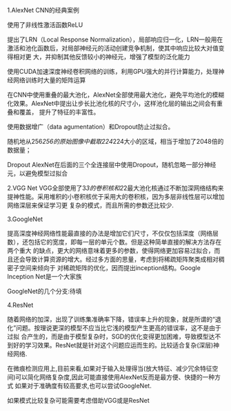 1.AlexNet
  CNN的经典案例
  
  使用了非线性激活函数ReLU
  
  提出了LRN（Local Response Normalization），局部响应归一化，LRN一般用在激活和池化函数后，对局部神经元的活动创建竞争机制，使其中响应比较大对值变得相对更
  大，并抑制其他反馈较小的神经元，增强了模型的泛化能力
  
  使用CUDA加速深度神经卷积网络的训练，利用GPU强大的并行计算能力，处理神经网络训练时大量的矩阵运算

  在CNN中使用重叠的最大池化，AlexNet全部使用最大池化，避免平均池化的模糊化效果。AlexNet中提出让步长比池化核的尺寸小，这样池化层的输出之间会有重叠和覆盖，
  提升了特征的丰富性。
  
  使用数据增广（data agumentation）和Dropout防止过拟合。
  
  随机地从256*256的原始图像中截取224*224大小的区域，相当于增加了2048倍的数据量；
  
  Dropout  AlexNet在后面的三个全连接层中使用Dropout，随机忽略一部分神经元，以避免模型过拟合

2.VGG Net
  VGG全部使用了3*3的卷积核和2*2最大池化核通过不断加深网络结构来提神性能。采用堆积的小卷积核优于采用大的卷积核，因为多层非线性层可以增加网络深层来保证学习更
  复杂的模式，而且所需的参数还比较少.
  
3.GoogleNet
  
  提高深度神经网络性能最直接的办法是增加它们尺寸，不仅仅包括深度（网络层数），还包括它的宽度，即每一层的单元个数。但是这种简单直接的解决方法存在两个重大
  的缺点，更大的网络意味着更多的参数，使得网络更加容易过拟合，而且还会导致计算资源的增大。经过多方面的思量，考虑到将稀疏矩阵聚类成相对稠密子空间来倾向于
  对稀疏矩阵的优化，因而提出inception结构。Google Inception Net是一个大家族

  GoogleNet的几个分支:待填

4.ResNet
  
  随着网络的加深，出现了训练集准确率下降，错误率上升的现象，就是所谓的“退化”问题。按理说更深的模型不应当比它浅的模型产生更高的错误率，这不是由于过拟
  合产生的，而是由于模型复杂时，SGD的优化变得更加困难，导致模型达不到好的学习效果。ResNet就是针对这个问题应运而生的。比较适合复杂(深层)神经网络.
  
 
  在微痕检测应用上,目前来看,如果对于输入处理得当(放大特征、减少冗余特征空间)可以简化网络复杂度,因此可能直接使用AlexNet反而是最方便、快捷的一种方式
  如果对于准确度有较高要求,也可以尝试GoogleNet.
 
  如果模式比较复杂可能需要考虑借助VGG或是ResNet


  
  
